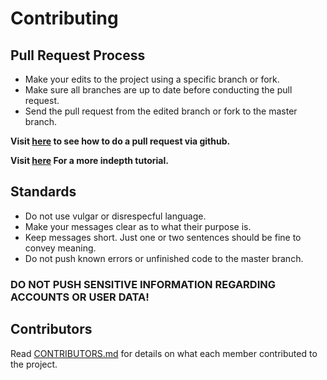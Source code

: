 
# Contributing

## Pull Request Process
* Make your edits to the project using a specific branch or fork.
* Make sure all branches are up to date before conducting the pull request.
* Send the pull request from the edited branch or fork to the master branch.

**Visit [here](https://help.github.com/articles/merging-a-pull-request/) to see how to do a pull request via github.**

**Visit [here](https://yangsu.github.io/pull-request-tutorial/) For a more indepth tutorial.**

## Standards
* Do not use vulgar or disrespecful language.
* Make your messages clear as to what their purpose is.
* Keep messages short. Just one or two sentences should be fine to convey meaning.
* Do not push known errors or unfinished code to the master branch.

### DO NOT PUSH SENSITIVE INFORMATION REGARDING ACCOUNTS OR USER DATA!

## Contributors

Read [CONTRIBUTORS.md](CONTRIBUTORS.md) for details on what each member contributed to the project.
